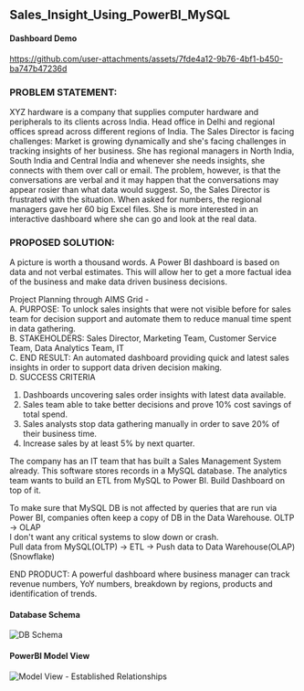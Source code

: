 ## Sales_Insight_Using_PowerBI_MySQL

#### Dashboard Demo
https://github.com/user-attachments/assets/7fde4a12-9b76-4bf1-b450-ba747b47236d


### PROBLEM STATEMENT: 
XYZ hardware is a company that supplies computer hardware and peripherals to its clients across India. Head office in Delhi and regional offices spread across different regions of India. The Sales Director is facing challenges: Market is growing dynamically and she's facing challenges in tracking insights of her
business. She has regional managers in North India, South India and Central India and whenever she needs insights, she connects with them over call or email. The problem, however, is that the conversations are verbal and it may happen that the conversations may appear rosier than what data would suggest. So, the Sales Director is frustrated with the situation. When asked for numbers, the regional managers gave her 60 big Excel files. She is more interested in an interactive dashboard where she can go and look at the real data.

### PROPOSED SOLUTION:
A picture is worth a thousand words. A Power BI dashboard is based on data and not verbal estimates. This will allow her to get a more factual idea of the business and make data driven business decisions.

Project Planning through AIMS Grid -<br/>
A. PURPOSE: To unlock sales insights that were not visible before for sales team for decision support and automate them to reduce manual time spent in data gathering.<br/>
B. STAKEHOLDERS: Sales Director, Marketing Team, Customer Service Team, Data Analytics Team, IT<br/>
C. END RESULT: An automated dashboard providing quick and latest sales insights in order to support data driven decision making.<br/>
D. SUCCESS CRITERIA<br/>
1. Dashboards uncovering sales order insights with latest data available.
2. Sales team able to take better decisions and prove 10% cost savings of total spend.
3. Sales analysts stop data gathering manually in order to save 20% of their business time.
4. Increase sales by at least 5% by next quarter.

The company has an IT team that has built a Sales Management System already. This software stores records in a MySQL database. The analytics team wants to build an ETL from MySQL to Power BI. Build Dashboard on top of it. 

To make sure that MySQL DB is not affected by queries that are run via Power BI, companies often keep a copy of DB in the Data Warehouse. OLTP -> OLAP <br/>
I don't want any critical systems to slow down or crash. <br/>
Pull data from MySQL(OLTP) -> ETL -> Push data to Data Warehouse(OLAP) (Snowflake) <br/>

END PRODUCT: A powerful dashboard where business manager can track revenue numbers, YoY numbers, 
breakdown by regions, products and identification of trends.  

#### Database Schema
![DB Schema](https://github.com/user-attachments/assets/53369e1e-697e-4e33-88a7-3fda193cddfe)

#### PowerBI Model View
![Model View - Established Relationships](https://github.com/user-attachments/assets/4d17e637-5583-49de-abc3-f115055d8160)




